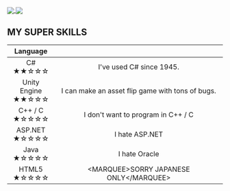 <a href="https://github.com/anuraghazra/github-readme-stats">
  <img align="center" src="https://github-readme-stats-mu-brown.vercel.app/api/?username=segfault-god&exclude_repo=github-readme-stats&layout=compact&show_icons=true&theme=ayu-mirage" />
</a>
<a href="https://github.com/anuraghazra/github-readme-stats">
  <img align="center" src="https://github-readme-stats-mu-brown.vercel.app/api/top-langs/?username=segfault-god&exclude_repo=github-readme-stats&layout=compact&theme=ayu-mirage&langs_count=8" />
</a>

## MY SUPER SKILLS  

|Language||
|:-:|:-:|
|C#<br>★★☆☆☆|I've used C# since 1945.|
|Unity Engine<br>★★☆☆☆|I can make an asset flip game with tons of bugs.|
|C++ / C<br>★☆☆☆☆|I don't want to program in C++ / C|
|ASP.NET<br>★☆☆☆☆|I hate ASP.NET|
|Java<br>★☆☆☆☆|I hate Oracle|
|HTML5<br>★☆☆☆☆|\<MARQUEE\>SORRY JAPANESE ONLY\</MARQUEE\>|